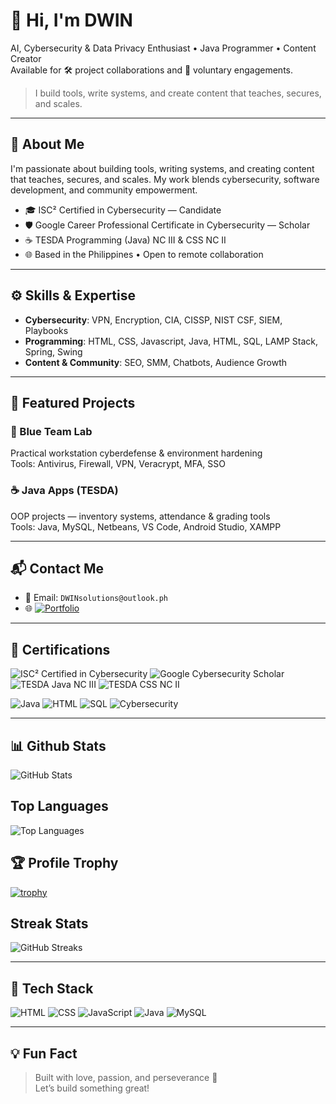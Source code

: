 # 👋 Hi, I'm DWIN

AI, Cybersecurity & Data Privacy Enthusiast • Java Programmer • Content Creator  
Available for 🛠️ project collaborations and 🌱 voluntary engagements.

> I build tools, write systems, and create content that teaches, secures, and scales.

---

## 🚀 About Me

I'm passionate about building tools, writing systems, and creating content that teaches, secures, and scales. My work blends cybersecurity, software development, and community empowerment.

- 🎓 ISC² Certified in Cybersecurity — Candidate  
- 🛡️ Google Career Professional Certificate in Cybersecurity — Scholar  
- ☕ TESDA Programming (Java) NC III & CSS NC II   
- 🌐 Based in the Philippines • Open to remote collaboration

---

## ⚙️ Skills & Expertise

- **Cybersecurity**: VPN, Encryption, CIA, CISSP, NIST CSF, SIEM, Playbooks  
- **Programming**: HTML, CSS, Javascript, Java, HTML, SQL, LAMP Stack, Spring, Swing  
- **Content & Community**: SEO, SMM, Chatbots, Audience Growth

---

## 🧠 Featured Projects

### 🔐 Blue Team Lab  
Practical workstation cyberdefense & environment hardening  
Tools: Antivirus, Firewall, VPN, Veracrypt, MFA, SSO

### ☕ Java Apps (TESDA)  
OOP projects — inventory systems, attendance & grading tools  
Tools: Java, MySQL, Netbeans, VS Code, Android Studio, XAMPP

---

## 📬 Contact Me

- 📧 Email: `DWINsolutions@outlook.ph`
- 🌐 [![Portfolio](https://img.shields.io/badge/-Portfolio-black?style=flat-square&logo=github)](https://dwin.is-a.dev)

---

## 🏅 Certifications

![ISC² Certified in Cybersecurity](https://img.shields.io/badge/ISC²-Candidate-blue?logo=ISC2)
![Google Cybersecurity Scholar](https://img.shields.io/badge/Google-Career%20Certificate-green?logo=Google)
![TESDA Java NC III](https://img.shields.io/badge/TESDA-Java%20NC%20III-orange)
![TESDA CSS NC II](https://img.shields.io/badge/TESDA-CSS%20NC%20II-yellow)

![Java](https://img.shields.io/badge/Java-Programming-blue?logo=Java)
![HTML](https://img.shields.io/badge/HTML-Web%20Dev-orange?logo=HTML5)
![SQL](https://img.shields.io/badge/SQL-Database-lightgrey?logo=MySQL)
![Cybersecurity](https://img.shields.io/badge/Cybersecurity-Blue%20Team-blue?logo=Security)

---

## 📊 Github Stats
![GitHub Stats](https://github-readme-stats.vercel.app/api?username=aldwinjay&show_icons=true&theme=radical)

## Top Languages
![Top Languages](https://github-readme-stats.vercel.app/api/top-langs/?username=aldwinjay&layout=compact)

## 🏆 Profile Trophy
[![trophy](https://github-profile-trophy.vercel.app/?username=aldwinjay)](https://github.com/ryo-ma/github-profile-trophy)

## Streak Stats
![GitHub Streaks](https://github-readme-streak-stats.herokuapp.com/?user=aldwinjay)

---

## 🚀 Tech Stack

![HTML](https://img.shields.io/badge/-React-black?style=flat-square&logo=html)
![CSS](https://img.shields.io/badge/-Node.js-black?style=flat-square&logo=css)
![JavaScript](https://img.shields.io/badge/-Node.js-black?style=flat-square&logo=javascript)
![Java](https://img.shields.io/badge/-JavaScript-black?style=flat-square&logo=java)
![MySQL](https://img.shields.io/badge/-Python-black?style=flat-square&logo=mysql)

---

## 💡 Fun Fact

> Built with love, passion, and perseverance 💙  
> Let’s build something great!
